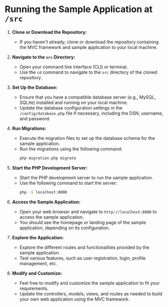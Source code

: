 # Running the Sample Application at `/src`

1. **Clone or Download the Repository:**
    - If you haven't already, clone or download the repository containing the MVC framework and sample application to
      your local machine.

2. **Navigate to the `src` Directory:**
    - Open your command line interface (CLI) or terminal.
    - Use the `cd` command to navigate to the `src` directory of the cloned repository.

3. **Set Up the Database:**
    - Ensure that you have a compatible database server (e.g., MySQL, SQLite) installed and running on your local
      machine.
    - Update the database configuration settings in the `/config/database.php` file if necessary, including the DSN,
      username, and password.

4. **Run Migrations:**
    - Execute the migration files to set up the database schema for the sample application.
    - Run the migrations using the following command:
      ```bash
      php migration.php migrate
      ```

5. **Start the PHP Development Server:**
    - Start the PHP development server to run the sample application.
    - Use the following command to start the server:
      ```bash
      php -S localhost:8000
      ```

6. **Access the Sample Application:**
    - Open your web browser and navigate to `http://localhost:8000` to access the sample application.
    - You should see the homepage or landing page of the sample application, depending on its configuration.

7. **Explore the Application:**
    - Explore the different routes and functionalities provided by the sample application.
    - Test various features, such as user registration, login, profile management, etc.

8. **Modify and Customize:**
    - Feel free to modify and customize the sample application to fit your requirements.
    - Update the controllers, models, views, and routes as needed to build your own web application using the MVC
      framework.
